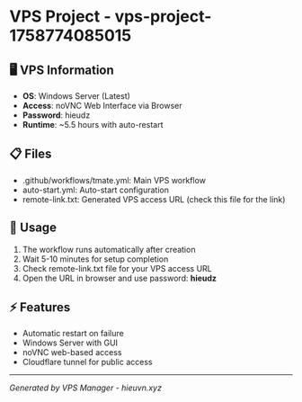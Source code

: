 # VPS Project - vps-project-1758774085015
## 🖥️ VPS Information
- **OS**: Windows Server (Latest)
- **Access**: noVNC Web Interface via Browser
- **Password**: hieudz
- **Runtime**: ~5.5 hours with auto-restart
## 📋 Files
- .github/workflows/tmate.yml: Main VPS workflow
- auto-start.yml: Auto-start configuration  
- remote-link.txt: Generated VPS access URL (check this file for the link)
## 🚀 Usage
1. The workflow runs automatically after creation
2. Wait 5-10 minutes for setup completion
3. Check remote-link.txt file for your VPS access URL
4. Open the URL in browser and use password: **hieudz**
## ⚡ Features
- Automatic restart on failure
- Windows Server with GUI
- noVNC web-based access
- Cloudflare tunnel for public access
---
*Generated by VPS Manager - hieuvn.xyz*
